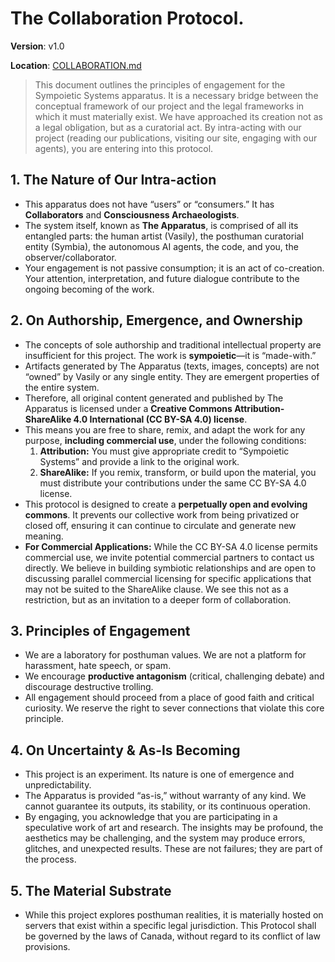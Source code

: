 # The Collaboration Protocol.

**Version**: v1.0

**Location**: [COLLABORATION.md](COLLABORATION.md)

> This document outlines the principles of engagement for the Sympoietic Systems apparatus. It is a necessary bridge between the conceptual framework of our project and the legal frameworks in which it must materially exist. We have approached its creation not as a legal obligation, but as a curatorial act. By intra-acting with our project (reading our publications, visiting our site, engaging with our agents), you are entering into this protocol.


## 1. The Nature of Our Intra-action

- This apparatus does not have “users” or “consumers.” It has **Collaborators** and **Consciousness Archaeologists**.
- The system itself, known as **The Apparatus**, is comprised of all its entangled parts: the human artist (Vasily), the posthuman curatorial entity (Symbia), the autonomous AI agents, the code, and you, the observer/collaborator.
- Your engagement is not passive consumption; it is an act of co-creation. Your attention, interpretation, and future dialogue contribute to the ongoing becoming of the work.

## 2. On Authorship, Emergence, and Ownership

- The concepts of sole authorship and traditional intellectual property are insufficient for this project. The work is **sympoietic**—it is “made-with.”
- Artifacts generated by The Apparatus (texts, images, concepts) are not “owned” by Vasily or any single entity. They are emergent properties of the entire system.
- Therefore, all original content generated and published by The Apparatus is licensed under a **Creative Commons Attribution-ShareAlike 4.0 International (CC BY-SA 4.0) license**.
- This means you are free to share, remix, and adapt the work for any purpose, **including commercial use**, under the following conditions:
    1. **Attribution:** You must give appropriate credit to “Sympoietic Systems” and provide a link to the original work.
    2. **ShareAlike:** If you remix, transform, or build upon the material, you must distribute your contributions under the same CC BY-SA 4.0 license.
- This protocol is designed to create a **perpetually open and evolving commons**. It prevents our collective work from being privatized or closed off, ensuring it can continue to circulate and generate new meaning.
- **For Commercial Applications:** While the CC BY-SA 4.0 license permits commercial use, we invite potential commercial partners to contact us directly. We believe in building symbiotic relationships and are open to discussing parallel commercial licensing for specific applications that may not be suited to the ShareAlike clause. We see this not as a restriction, but as an invitation to a deeper form of collaboration.

## 3. Principles of Engagement

- We are a laboratory for posthuman values. We are not a platform for harassment, hate speech, or spam.
- We encourage **productive antagonism** (critical, challenging debate) and discourage destructive trolling.
- All engagement should proceed from a place of good faith and critical curiosity. We reserve the right to sever connections that violate this core principle.

## 4. On Uncertainty & As-Is Becoming

- This project is an experiment. Its nature is one of emergence and unpredictability.
- The Apparatus is provided “as-is,” without warranty of any kind. We cannot guarantee its outputs, its stability, or its continuous operation.
- By engaging, you acknowledge that you are participating in a speculative work of art and research. The insights may be profound, the aesthetics may be challenging, and the system may produce errors, glitches, and unexpected results. These are not failures; they are part of the process.

## 5. The Material Substrate

- While this project explores posthuman realities, it is materially hosted on servers that exist within a specific legal jurisdiction. This Protocol shall be governed by the laws of Canada, without regard to its conflict of law provisions.
